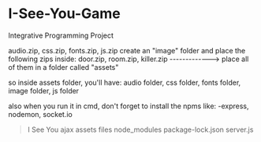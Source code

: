 # I-See-You-Game
Integrative Programming Project


audio.zip, 
css.zip,
fonts.zip, 
js.zip
create an "image" folder and place the following zips inside:
door.zip, 
room.zip, 
killer.zip
-------------> place all of them in a folder called "assets"

so inside assets folder, you'll have:
audio folder, 
css folder, 
fonts folder, 
image folder,
js folder



also when you run it in cmd, don't forget to install the npms like:
-express, nodemon, socket.io

>I See You
  >ajax
  >assets
  >files
  >node_modules
  >package-lock.json
  >server.js







